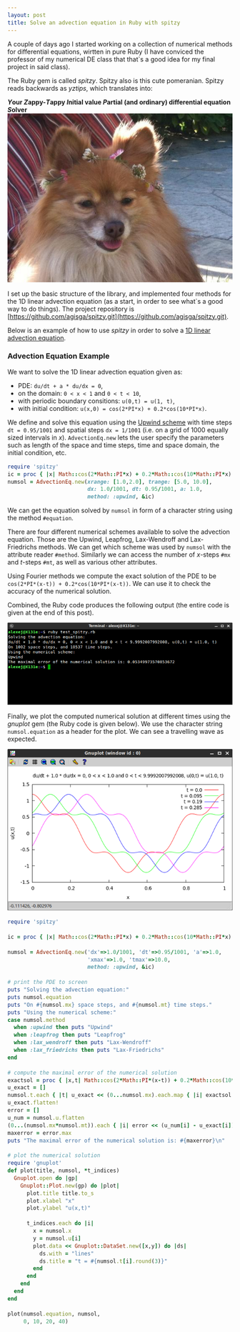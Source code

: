 ```yaml
---
layout: post
title: Solve an advection equation in Ruby with spitzy 
---
```


A couple of days ago I started working on a collection of numerical methods for differential equations, wirtten in pure Ruby (I have conviced the professor of my numerical DE class that that`s a good idea for my final project in said class).

The Ruby gem is called *spitzy*. Spitzy also is this cute pomeranian. Spitzy reads backwards as *yztips*, which translates into:

***Y*our *Z*appy-*T*appy *I*nitial value *P*artial (and ordinary) differential equation *S*olver**
![Spitzy](/images/spitzy.jpg?raw=true "Optional Title")

I set up the basic structure of the library, and implemented four methods for the 1D linear advection equation (as a start, in order to see what`s a good way to do things). The project repository is [https://github.com/agisga/spitzy.git](https://github.com/agisga/spitzy.git). 

Below is an example of how to use *spitzy* in order to solve a [1D linear advection equation](http://farside.ph.utexas.edu/teaching/329/lectures/node90.html).

### Advection Equation Example

We want to solve the 1D linear advection equation given as:

  * PDE: `du/dt + a * du/dx = 0`,
  * on the domain: `0 < x < 1` and `0 < t < 10`, 
  * with periodic boundary consitions: `u(0,t) = u(1, t)`,
  * with initial condition: `u(x,0) = cos(2*PI*x) + 0.2*cos(10*PI*x)`.

We define and solve this equation using the [Upwind scheme](http://en.wikipedia.org/wiki/Upwind_scheme) with time steps `dt = 0.95/1001` and spatial steps `dx = 1/1001` (i.e. on a grid of 1000 equally sized intervals in *x*). `AdvectionEq.new` lets the user specify the parameters such as length of the space and time steps, time and space domain, the initial condition, etc.

```Ruby
require 'spitzy'
ic = proc { |x| Math::cos(2*Math::PI*x) + 0.2*Math::cos(10*Math::PI*x) }
numsol = AdvectionEq.new(xrange: [1.0,2.0], trange: [5.0, 10.0], 
                         dx: 1.0/1001, dt: 0.95/1001, a: 1.0,
                         method: :upwind, &ic)
```

We can get the equation solved by `numsol` in form of a character string using the method `#equation`.

There are four different numerical schemes available to solve the advection equation. Those are the Upwind, Leapfrog, Lax-Wendroff and Lax-Friedrichs methods. We can get which scheme was used by `numsol` with the attribute reader `#method`. Similarly we can access the number of *x*-steps `#mx` and *t*-steps `#mt`, as well as various other attributes.

Using Fourier methods we compute the exact solution of the PDE to be `cos(2*PI*(x-t)) + 0.2*cos(10*PI*(x-t))`. We can use it to check the accuracy of the numerical solution.

Combined, the Ruby code produces the following output (the entire code is given at the end of this post).

![Advection equation example output](/images/advection_equation_example_output.png?raw=true "Advection equation example output")

Finally, we plot the computed numerical solution at different times using the *gnuplot* gem (the Ruby code is given below). We use the character string `numsol.equation` as a header for the plot. We can see a travelling wave as expected.

![Advection equation example plot](/images/advection_equation_example_plot.png?raw=true "Advection equation example plot")

```Ruby
require 'spitzy'

ic = proc { |x| Math::cos(2*Math::PI*x) + 0.2*Math::cos(10*Math::PI*x) }

numsol = AdvectionEq.new('dx'=>1.0/1001, 'dt'=>0.95/1001, 'a'=>1.0, 
                         'xmax'=>1.0, 'tmax'=>10.0, 
                         method: :upwind, &ic)

# print the PDE to screen
puts "Solving the advection equation:"
puts numsol.equation
puts "On #{numsol.mx} space steps, and #{numsol.mt} time steps."
puts "Using the numerical scheme:"
case numsol.method
  when :upwind then puts "Upwind"
  when :leapfrog then puts "Leapfrog"
  when :lax_wendroff then puts "Lax-Wendroff"
  when :lax_friedrichs then puts "Lax-Friedrichs"
end

# compute the maximal error of the numerical solution
exactsol = proc { |x,t| Math::cos(2*Math::PI*(x-t)) + 0.2*Math::cos(10*Math::PI*(x-t)) }
u_exact = []
numsol.t.each { |t| u_exact << (0...numsol.mx).each.map { |i| exactsol.call(numsol.x[i],t) } }
u_exact.flatten!
error = []
u_num = numsol.u.flatten
(0...(numsol.mx*numsol.mt)).each { |i| error << (u_num[i] - u_exact[i]).abs }
maxerror = error.max
puts "The maximal error of the numerical solution is: #{maxerror}\n"

# plot the numerical solution
require 'gnuplot'
def plot(title, numsol, *t_indices)
  Gnuplot.open do |gp|
    Gnuplot::Plot.new(gp) do |plot|
      plot.title title.to_s
      plot.xlabel "x"
      plot.ylabel "u(x,t)"

      t_indices.each do |i|
        x = numsol.x
        y = numsol.u[i]
        plot.data << Gnuplot::DataSet.new([x,y]) do |ds|
          ds.with = "lines"
          ds.title = "t = #{numsol.t[i].round(3)}"
        end
      end
    end
  end
end

plot(numsol.equation, numsol, 
     0, 10, 20, 40)

```

